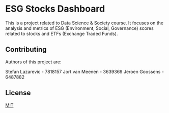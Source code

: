 # ESG Stocks Dashboard
This is a project related to Data Science & Society course. It focuses on the analysis and metrics of ESG (Environment, Social, Governance) scores related to stocks and ETFs (Exchange Traded Funds).

## Contributing

Authors of this project are:

Stefan Lazarevic - 7818157
Jort van Meenen - 3639369
Jeroen Goossens - 6487882

## License

[MIT](https://choosealicense.com/licenses/mit/)
